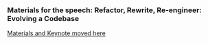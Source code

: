 ### Materials for the speech: Refactor, Rewrite, Re-engineer: Evolving a Codebase

[Materials and Keynote moved here](https://github.com/ACOSW/Refactor-Rewrite-Reengineer-talk)
